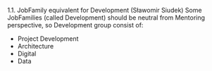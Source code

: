 1.1. JobFamily equivalent for Development
  (Sławomir Siudek)
  Some JobFamilies (called Development) should be neutral from Mentoring perspective, so
  Development group consist of:
  + Project Development
  + Architecture
  + Digital
  + Data